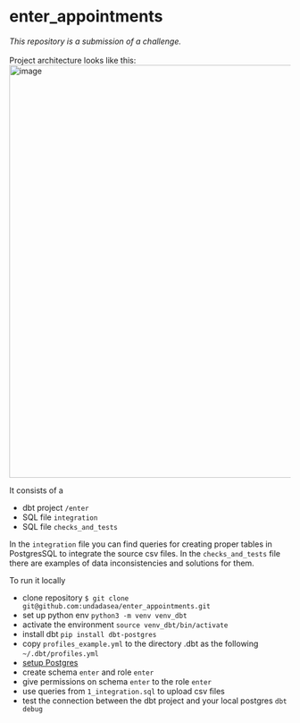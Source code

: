 # enter_appointments
_This repository is a submission of a challenge._ \
\
Project architecture looks like this: \
<img width="738" alt="image" src="https://github.com/undadasea/enter_appointments/assets/25858004/03a47d31-a843-4242-bc78-e89dd2ba7944">

It consists of a 
- dbt project `/enter`
- SQL file `integration`
- SQL file `checks_and_tests`

In the `integration` file you can find queries for creating proper tables in PostgresSQL to integrate the source csv files. In the `checks_and_tests` file there are examples of data inconsistencies and solutions for them. 

To run it locally
- clone repository `$ git clone git@github.com:undadasea/enter_appointments.git`
- set up python env `python3 -m venv venv_dbt`
- activate the environment `source venv_dbt/bin/activate`
- install dbt `pip install dbt-postgres`
- copy `profiles_example.yml` to the directory .dbt as the following `~/.dbt/profiles.yml`
- [setup Postgres](https://ubuntu.com/server/docs/databases-postgresql)
- create schema `enter` and role `enter`
- give permissions on schema `enter` to the role `enter`
- use queries from `1_integration.sql` to upload csv files
- test the connection between the dbt project and your local postgres `dbt debug`
